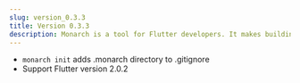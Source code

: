 ```yaml
---
slug: version_0.3.3
title: Version 0.3.3
description: Monarch is a tool for Flutter developers. It makes building beautiful apps a simpler and faster experience.
---
```


- `monarch init` adds .monarch directory to .gitignore
- Support Flutter version 2.0.2
